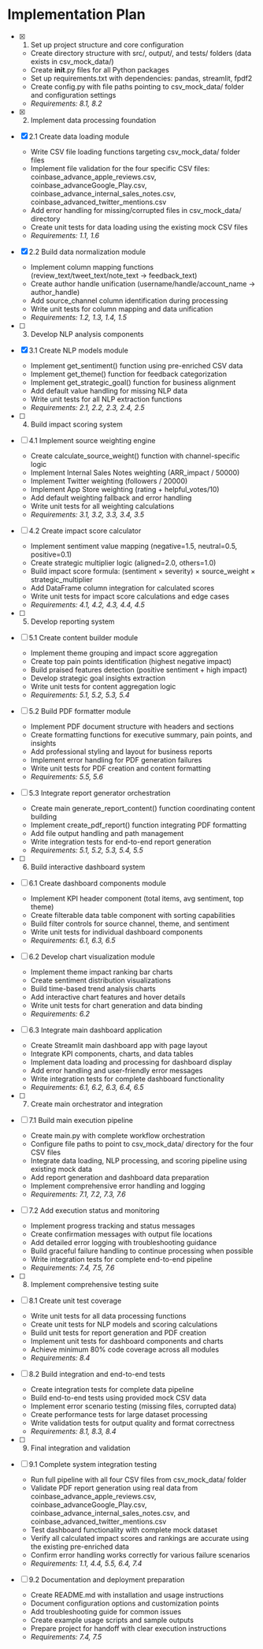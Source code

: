 # Implementation Plan

- [x] 1. Set up project structure and core configuration

  - Create directory structure with src/, output/, and tests/ folders (data exists in csv_mock_data/)
  - Create **init**.py files for all Python packages
  - Set up requirements.txt with dependencies: pandas, streamlit, fpdf2
  - Create config.py with file paths pointing to csv_mock_data/ folder and configuration settings
  - _Requirements: 8.1, 8.2_

- [x] 2. Implement data processing foundation
- [x] 2.1 Create data loading module

  - Write CSV file loading functions targeting csv_mock_data/ folder files
  - Implement file validation for the four specific CSV files: coinbase_advance_apple_reviews.csv, coinbase_advanceGoogle_Play.csv, coinbase_advance_internal_sales_notes.csv, coinbase_advanced_twitter_mentions.csv
  - Add error handling for missing/corrupted files in csv_mock_data/ directory
  - Create unit tests for data loading using the existing mock CSV files
  - _Requirements: 1.1, 1.6_

- [x] 2.2 Build data normalization module

  - Implement column mapping functions (review_text/tweet_text/note_text → feedback_text)
  - Create author handle unification (username/handle/account_name → author_handle)
  - Add source_channel column identification during processing
  - Write unit tests for column mapping and data unification
  - _Requirements: 1.2, 1.3, 1.4, 1.5_

- [ ] 3. Develop NLP analysis components
- [x] 3.1 Create NLP models module

  - Implement get_sentiment() function using pre-enriched CSV data
  - Implement get_theme() function for feedback categorization
  - Implement get_strategic_goal() function for business alignment
  - Add default value handling for missing NLP data
  - Write unit tests for all NLP extraction functions
  - _Requirements: 2.1, 2.2, 2.3, 2.4, 2.5_

- [ ] 4. Build impact scoring system
- [ ] 4.1 Implement source weighting engine

  - Create calculate_source_weight() function with channel-specific logic
  - Implement Internal Sales Notes weighting (ARR_impact / 50000)
  - Implement Twitter weighting (followers / 20000)
  - Implement App Store weighting (rating + helpful_votes/10)
  - Add default weighting fallback and error handling
  - Write unit tests for all weighting calculations
  - _Requirements: 3.1, 3.2, 3.3, 3.4, 3.5_

- [ ] 4.2 Create impact score calculator

  - Implement sentiment value mapping (negative=1.5, neutral=0.5, positive=0.1)
  - Create strategic multiplier logic (aligned=2.0, others=1.0)
  - Build impact score formula: (sentiment × severity) × source_weight × strategic_multiplier
  - Add DataFrame column integration for calculated scores
  - Write unit tests for impact score calculations and edge cases
  - _Requirements: 4.1, 4.2, 4.3, 4.4, 4.5_

- [ ] 5. Develop reporting system
- [ ] 5.1 Create content builder module

  - Implement theme grouping and impact score aggregation
  - Create top pain points identification (highest negative impact)
  - Build praised features detection (positive sentiment + high impact)
  - Develop strategic goal insights extraction
  - Write unit tests for content aggregation logic
  - _Requirements: 5.1, 5.2, 5.3, 5.4_

- [ ] 5.2 Build PDF formatter module

  - Implement PDF document structure with headers and sections
  - Create formatting functions for executive summary, pain points, and insights
  - Add professional styling and layout for business reports
  - Implement error handling for PDF generation failures
  - Write unit tests for PDF creation and content formatting
  - _Requirements: 5.5, 5.6_

- [ ] 5.3 Integrate report generator orchestration

  - Create main generate_report_content() function coordinating content building
  - Implement create_pdf_report() function integrating PDF formatting
  - Add file output handling and path management
  - Write integration tests for end-to-end report generation
  - _Requirements: 5.1, 5.2, 5.3, 5.4, 5.5_

- [ ] 6. Build interactive dashboard system
- [ ] 6.1 Create dashboard components module

  - Implement KPI header component (total items, avg sentiment, top theme)
  - Create filterable data table component with sorting capabilities
  - Build filter controls for source channel, theme, and sentiment
  - Write unit tests for individual dashboard components
  - _Requirements: 6.1, 6.3, 6.5_

- [ ] 6.2 Develop chart visualization module

  - Implement theme impact ranking bar charts
  - Create sentiment distribution visualizations
  - Build time-based trend analysis charts
  - Add interactive chart features and hover details
  - Write unit tests for chart generation and data binding
  - _Requirements: 6.2_

- [ ] 6.3 Integrate main dashboard application

  - Create Streamlit main dashboard app with page layout
  - Integrate KPI components, charts, and data tables
  - Implement data loading and processing for dashboard display
  - Add error handling and user-friendly error messages
  - Write integration tests for complete dashboard functionality
  - _Requirements: 6.1, 6.2, 6.3, 6.4, 6.5_

- [ ] 7. Create main orchestrator and integration
- [ ] 7.1 Build main execution pipeline

  - Create main.py with complete workflow orchestration
  - Configure file paths to point to csv_mock_data/ directory for the four CSV files
  - Integrate data loading, NLP processing, and scoring pipeline using existing mock data
  - Add report generation and dashboard data preparation
  - Implement comprehensive error handling and logging
  - _Requirements: 7.1, 7.2, 7.3, 7.6_

- [ ] 7.2 Add execution status and monitoring

  - Implement progress tracking and status messages
  - Create confirmation messages with output file locations
  - Add detailed error logging with troubleshooting guidance
  - Build graceful failure handling to continue processing when possible
  - Write integration tests for complete end-to-end pipeline
  - _Requirements: 7.4, 7.5, 7.6_

- [ ] 8. Implement comprehensive testing suite
- [ ] 8.1 Create unit test coverage

  - Write unit tests for all data processing functions
  - Create unit tests for NLP models and scoring calculations
  - Build unit tests for report generation and PDF creation
  - Implement unit tests for dashboard components and charts
  - Achieve minimum 80% code coverage across all modules
  - _Requirements: 8.4_

- [ ] 8.2 Build integration and end-to-end tests

  - Create integration tests for complete data pipeline
  - Build end-to-end tests using provided mock CSV data
  - Implement error scenario testing (missing files, corrupted data)
  - Create performance tests for large dataset processing
  - Write validation tests for output quality and format correctness
  - _Requirements: 8.1, 8.3, 8.4_

- [ ] 9. Final integration and validation
- [ ] 9.1 Complete system integration testing

  - Run full pipeline with all four CSV files from csv_mock_data/ folder
  - Validate PDF report generation using real data from coinbase_advance_apple_reviews.csv, coinbase_advanceGoogle_Play.csv, coinbase_advance_internal_sales_notes.csv, and coinbase_advanced_twitter_mentions.csv
  - Test dashboard functionality with complete mock dataset
  - Verify all calculated impact scores and rankings are accurate using the existing pre-enriched data
  - Confirm error handling works correctly for various failure scenarios
  - _Requirements: 1.1, 4.4, 5.5, 6.4, 7.4_

- [ ] 9.2 Documentation and deployment preparation
  - Create README.md with installation and usage instructions
  - Document configuration options and customization points
  - Add troubleshooting guide for common issues
  - Create example usage scripts and sample outputs
  - Prepare project for handoff with clear execution instructions
  - _Requirements: 7.4, 7.5_
